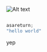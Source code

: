 ![Alt text](https://user-images.githubusercontent.com/2276718/67822753-f2dfcf80-fafb-11e9-9cc0-d9c19070c6db.png "a title")
```cpp

asareturn;
"hello world"
```
yep
